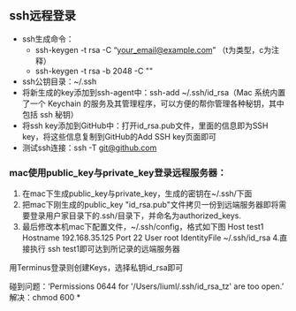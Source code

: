 ## ssh远程登录
- ssh生成命令：
  - ssh-keygen -t rsa -C “your_email@example.com” （t为类型，c为注释）
  - ssh-keygen -t rsa -b 2048 -C "<comment>" 
- ssh公钥目录：~/.ssh
- 将新生成的key添加到ssh-agent中：ssh-add ~/.ssh/id_rsa（Mac 系统内置了一个 Keychain 的服务及其管理程序，可以方便的帮你管理各种秘钥，其中包括 ssh 秘钥）
- 将ssh key添加到GitHub中：打开id_rsa.pub文件，里面的信息即为SSH key，将这些信息复制到GitHub的Add SSH key页面即可
- 测试ssh连接：ssh -T git@github.com

### mac使用public_key与private_key登录远程服务器：
1. 在mac下生成public_key与private_key，生成的密钥在~/.ssh/下面
2. 把mac下刚生成的public_key "id_rsa.pub"文件拷贝一份到远端服务器即将需要登录用户家目录下的.ssh/目录下，并命名为authorized_keys.
3. 最后修改本机mac下配置文件，~/.ssh/config，格式如下图
   Host test1
   Hostname 192.168.35.125
   Port 22
   User root
   IdentityFile ~/.ssh/id_rsa
   4.直接执行 ssh test1即可达到所记录的远端服务器

用Terminus登录则创建Keys，选择私钥id_rsa即可

碰到问题：‘Permissions 0644 for '/Users/liuml/.ssh/id_rsa_tz' are too open.’
解决：chmod 600 *